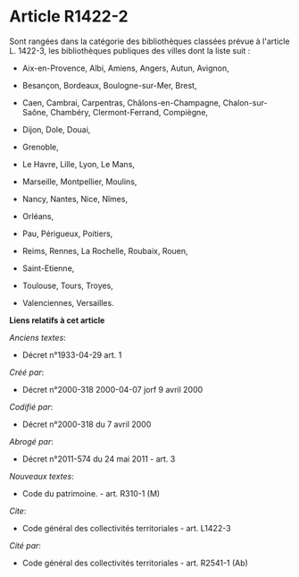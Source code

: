 # Article R1422-2

Sont rangées dans la catégorie des bibliothèques classées prévue à l'article L. 1422-3, les bibliothèques publiques des
villes dont la liste suit :

- Aix-en-Provence, Albi, Amiens, Angers, Autun, Avignon,

- Besançon, Bordeaux, Boulogne-sur-Mer, Brest,

- Caen, Cambrai, Carpentras, Châlons-en-Champagne, Chalon-sur-Saône, Chambéry, Clermont-Ferrand, Compiègne,

- Dijon, Dole, Douai,

- Grenoble,

- Le Havre, Lille, Lyon, Le Mans,

- Marseille, Montpellier, Moulins,

- Nancy, Nantes, Nice, Nîmes,

- Orléans,

- Pau, Périgueux, Poitiers,

- Reims, Rennes, La Rochelle, Roubaix, Rouen,

- Saint-Etienne,

- Toulouse, Tours, Troyes,

- Valenciennes, Versailles.

**Liens relatifs à cet article**

_Anciens textes_:

  - Décret n°1933-04-29 art. 1

_Créé par_:

  - Décret n°2000-318 2000-04-07 jorf 9 avril 2000

_Codifié par_:

  - Décret n°2000-318 du 7 avril 2000

_Abrogé par_:

  - Décret n°2011-574 du 24 mai 2011 - art. 3

_Nouveaux textes_:

  - Code du patrimoine. - art. R310-1 (M)

_Cite_:

  - Code général des collectivités territoriales - art. L1422-3

_Cité par_:

  - Code général des collectivités territoriales - art. R2541-1 (Ab)
